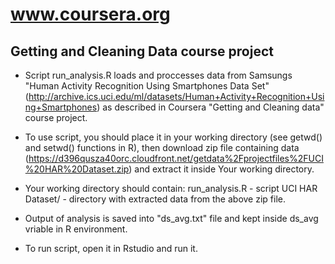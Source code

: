 # www.coursera.org
## Getting and Cleaning Data course project

* Script run_analysis.R loads and proccesses data from Samsungs "Human Activity Recognition Using Smartphones Data Set" (http://archive.ics.uci.edu/ml/datasets/Human+Activity+Recognition+Using+Smartphones) as described in Coursera "Getting and Cleaning data" course project.

* To use script, you should place it in your working directory (see getwd() and setwd() functions in R), then download zip file containing data (https://d396qusza40orc.cloudfront.net/getdata%2Fprojectfiles%2FUCI%20HAR%20Dataset.zip) and extract it inside Your working directory.

* Your working directory should contain:
run_analysis.R - script
UCI HAR Dataset/ - directory with extracted data from the above zip file.

* Output of analysis is saved into "ds_avg.txt" file and kept inside ds_avg vriable in R environment.

* To run script, open it in Rstudio and run it.

